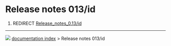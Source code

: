 # Release notes 013/id
1.  REDIRECT [Release_notes_0.13/id](Release_notes_0.13/id.md)



---
![](images/Button_right.svg) [documentation index](../README.md) > Release notes 013/id

